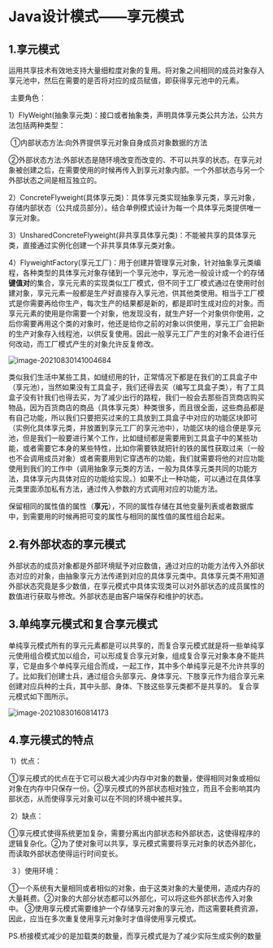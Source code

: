 # Java设计模式——享元模式

## 1.享元模式

​		运用共享技术有效地支持大量细粒度对象的复用。将对象之间相同的成员对象存入享元池中，然后在需要的是否将对应的成员赋值，即获得享元池中的元素。

​		主要角色：

​		1）FlyWeight(抽象享元类)：接口或者抽象类，声明具体享元类公共方法，公共方法包括两种类型：

​		①内部状态方法:向外界提供享元对象自身成员对象数据的方法

​		②外部状态方法:外部状态是随环境改变而改变的、不可以共享的状态。在享元对象被创建之后，在需要使用的时候再传入到享元对象内部。一个外部状态与另一个外部状态之间是相互独立的。 

​		2）ConcreteFlyweight(具体享元类)：具体享元类实现抽象享元类，享元对象，存储内部状态（公共成员部分）。结合单例模式设计为每一个具体享元类提供唯一享元对象。

​		3）UnsharedConcreteFlyweight(非共享具体享元类)：不能被共享的具体享元类，直接通过实例化创建一个非共享具体享元类对象。

​		4）FlyweightFactory(享元工厂)：用于创建并管理享元对象，针对抽象享元类编程，各种类型的具体享元对象存储到一个享元池中，享元池一般设计成一个的存储**键值对**的集合，享元元素的实现类似工厂模式，但不同于工厂模式通过在使用时创建对象，享元元素一般都是生产好直接存入享元池，供其他类使用。相当于工厂模式是你需要再给你生产，每次生产的结果都是新的，都是即时生成对应的对象。而享元元素的使用是你需要一个对象，他发现没有，就生产好一个对象供你使用，之后你需要再用这个类的对象时，他还是给你之前的对象以供使用，享元工厂会把新的生产对象存入线程池，以供反复使用。因此一般享元工厂产生的对象不会进行任何改动，而工厂模式产生的对象允许反复修改。

![image-20210830141004684](C:\Users\hp\AppData\Roaming\Typora\typora-user-images\image-20210830141004684.png)

​		类似我们生活中某些工具，如缝纫用的针，正常情况下都是在我们的工具盒子中（享元池），当然如果没有工具盒子，我们还得去买（编写工具盒子类），有了工具盒子没有针我们也得去买，为了减少出行的路程，我们一般会去那些百货商店购买物品，因为百货商店的商品（具体享元类）种类很多，而且很全面，这些商品都是有自己功能，所以我们只要把买过来的工具放到工具盒子中对应的功能区块即可（实例化具体享元类，并放置到享元工厂的享元池中），功能区块的组合便是享元池，但是我们一般要进行某个工作，比如缝纫都是需要用到工具盒子中的某些功能，或者需要它本身的某些特性，比如你需要铁就把针的铁的属性获取过来（一般也不会调用成员对象）或者需要用到它穿透布的功能，我们就需要将他的对应功能使用到我们的工作中（调用抽象享元类的方法，一般为具体享元类共同的功能方法，具体享元内具体对应的功能给实现。）如果不止一种功能，可以通过在具体享元类里面添加私有方法，通过传入参数的方式调用对应的功能方法。

​		保留相同的属性值的属性（**享元**），不同的属性存储在其他变量列表或者数据库中，到需要用的时候再把可变的属性与相同的属性值的属性组合起来。

## 2.有外部状态的享元模式

​		外部状态的成员对象都是外部环境赋予对应数值，通过对应的功能方法传入外部状态对应的对象，由抽象享元方法传递到对应的具体享元类中。具体享元类不用知道外部状态究竟是多少数值，在享元模式中具体实现类可以对外部状态的成员属性的数值进行获取与修改。外部状态是由客户端保存和维护的状态。

## 3.单纯享元模式和复合享元模式

​		单纯享元模式所有的享元元素都是可以共享的，而复合享元模式就是将一些单纯享元使用组合模式加以组合，可以形成复合享元对象，组成复合享元对象本身不能共享，它是由多个单纯享元组合而成，一起工作，其中多个单纯享元是不允许共享的 了。比如我们创建士兵，通过组合头部享元、身体享元、下肢享元作为组合享元来创建对应兵种的士兵，其中头部、身体、下肢这些享元类都不是共享的。 复合享元模式如下图所示。

![image-20210830160814173](C:\Users\hp\AppData\Roaming\Typora\typora-user-images\image-20210830160814173.png)

## 4.享元模式的特点

​		1）优点：

​		①享元模式的优点在于它可以极大减少内存中对象的数量，使得相同对象或相似对象在内存中只保存一份。
​		②享元模式的外部状态相对独立，而且不会影响其内部状态，从而使得享元对象可以在不同的环境中被共享。

​		2）缺点：

​		①享元模式使得系统更加复杂，需要分离出内部状态和外部状态，这使得程序的逻辑复杂化。
​		②为了使对象可以共享，享元模式需要将享元对象的状态外部化，而读取外部状态使得运行时间变长。

​		３）使用环境：

​		①一个系统有大量相同或者相似的对象，由于这类对象的大量使用，造成内存的大量耗费。
​		②对象的大部分状态都可以外部化，可以将这些外部状态传入对象中。
​		③使用享元模式需要维护一个存储享元对象的享元池，而这需要耗费资源，因此，应当在多次重复使用享元对象时才值得使用享元模式。

PS.桥接模式减少的是加载类的数量，而享元模式是为了减少实际生成实例的数量

